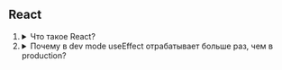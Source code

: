 ## React

1. <details>
   <summary>Что такое React?</summary>

   <b>React</b> — это библиотека для построения пользовательских интерфейсов (UI) на JavaScript, разработанная Facebook (сейчас Meta). Она позволяет создавать интерактивные, динамические и быстрые веб-приложения, разбивая интерфейс на компоненты — независимые блоки кода, которые можно переиспользовать.

   <b>Преимущества и особенности React:</b>
   - Компонентная архитектура - React придерживается принципа "всё — компонент". Интерфейс разбивается на маленькие, изолированные блоки (компоненты), которые можно комбинировать, как конструктор Lego.
   - Быстрые обновления DOM благодаря Virtual DOM.
   - JSX - HTML внутри JavaScript.
   - Богатая экосистема (много библиотек и инструментов).
   - Поддержка серверного рендеринга (Next.js, Remix).
   - Активное сообщество (много туториалов, вакансий, открытых проектов).

   <b>Минусы React:</b>
   - Неполноценный фреймворк - React не диктует, как строить приложение. Вам придется самостоятельно выбирать инструменты для маршрутизации, управления состоянием и т.д.
   - Избыточность кода - Для простых задач React требует больше кода, чем конкуренты вроде Vue или Svelte. Например, форма с валидацией на React + Formik может занимать в 2 раза больше строк, чем аналогичная на Vue + Vuelidate. 
   - SEO-проблемы - React-приложения без серверного рендеринга (SSR) плохо индексируются поисковиками. Решение — прикручивать SSR, например, с помощью Next.js или писать кастомное расширение. 
   </details>

1. <details>
   <summary>Почему в dev mode useEffect отрабатывает больше раз, чем в production?</summary>

    В React useEffect (и другие хуки) могут отрабатывать чаще в режиме разработки (development mode), чем в продакшене (production). 
    В React 18+ (и частично в более ранних версиях) React.StrictMode специально вызывает некоторые эффекты дважды в dev-режиме, чтобы помочь найти:
    - Небезопасные побочные эффекты (например, неочищенные таймеры или подписки).
    - Проблемы с чистотой рендера (например, если компонент нестабильно отрабатывает при повторных рендерах).
    - Утечки памяти (например, если useEffect не возвращает функцию очистки).
   </details>
